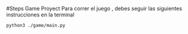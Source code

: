 #Steps Game Proyect
Para correr el juego , debes seguir las siguientes instrucciones en la terminal
```sh
python3 ./game/main.py
```